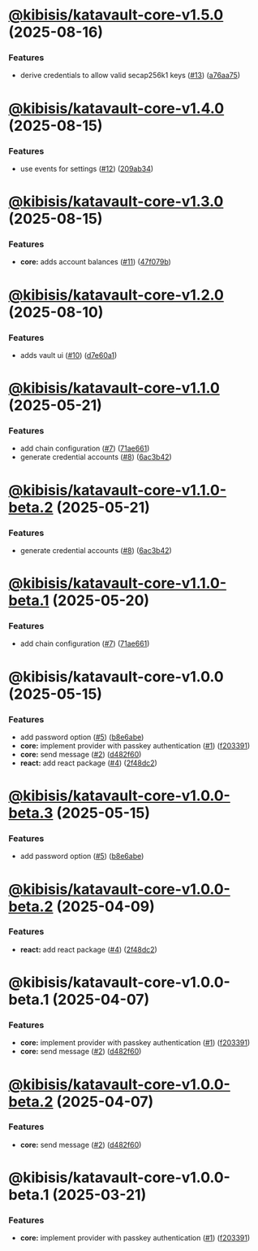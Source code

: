 # [@kibisis/katavault-core-v1.5.0](https://github.com/kibis-is/katavault/compare/@kibisis/katavault-core-v1.4.0...@kibisis/katavault-core-v1.5.0) (2025-08-16)


### Features

* derive credentials to allow valid secap256k1 keys ([#13](https://github.com/kibis-is/katavault/issues/13)) ([a76aa75](https://github.com/kibis-is/katavault/commit/a76aa75377a8c7980164682ef5e943b8df24a20f))

# [@kibisis/katavault-core-v1.4.0](https://github.com/kibis-is/katavault/compare/@kibisis/katavault-core-v1.3.0...@kibisis/katavault-core-v1.4.0) (2025-08-15)


### Features

* use events for settings ([#12](https://github.com/kibis-is/katavault/issues/12)) ([209ab34](https://github.com/kibis-is/katavault/commit/209ab34aab18c58b307534f6fecebaf2b79f657f))

# [@kibisis/katavault-core-v1.3.0](https://github.com/kibis-is/katavault/compare/@kibisis/katavault-core-v1.2.0...@kibisis/katavault-core-v1.3.0) (2025-08-15)


### Features

* **core:** adds account balances ([#11](https://github.com/kibis-is/katavault/issues/11)) ([47f079b](https://github.com/kibis-is/katavault/commit/47f079b71279f730034d9ddd53204cf7263ad1fc))

# [@kibisis/katavault-core-v1.2.0](https://github.com/kibis-is/katavault/compare/@kibisis/katavault-core-v1.1.0...@kibisis/katavault-core-v1.2.0) (2025-08-10)


### Features

* adds vault ui ([#10](https://github.com/kibis-is/katavault/issues/10)) ([d7e60a1](https://github.com/kibis-is/katavault/commit/d7e60a114f722cd5fb66938169972f6512fcedea))

# [@kibisis/katavault-core-v1.1.0](https://github.com/kibis-is/katavault/compare/@kibisis/katavault-core-v1.0.0...@kibisis/katavault-core-v1.1.0) (2025-05-21)


### Features

* add chain configuration ([#7](https://github.com/kibis-is/katavault/issues/7)) ([71ae661](https://github.com/kibis-is/katavault/commit/71ae661050d717af3a7ed2393427c5af36ec4c80))
* generate credential accounts ([#8](https://github.com/kibis-is/katavault/issues/8)) ([6ac3b42](https://github.com/kibis-is/katavault/commit/6ac3b421da2339be152da3b291b249b4faea70f6))

# [@kibisis/katavault-core-v1.1.0-beta.2](https://github.com/kibis-is/katavault/compare/@kibisis/katavault-core-v1.1.0-beta.1...@kibisis/katavault-core-v1.1.0-beta.2) (2025-05-21)


### Features

* generate credential accounts ([#8](https://github.com/kibis-is/katavault/issues/8)) ([6ac3b42](https://github.com/kibis-is/katavault/commit/6ac3b421da2339be152da3b291b249b4faea70f6))

# [@kibisis/katavault-core-v1.1.0-beta.1](https://github.com/kibis-is/katavault/compare/@kibisis/katavault-core-v1.0.0...@kibisis/katavault-core-v1.1.0-beta.1) (2025-05-20)


### Features

* add chain configuration ([#7](https://github.com/kibis-is/katavault/issues/7)) ([71ae661](https://github.com/kibis-is/katavault/commit/71ae661050d717af3a7ed2393427c5af36ec4c80))

# @kibisis/katavault-core-v1.0.0 (2025-05-15)


### Features

* add password option ([#5](https://github.com/kibis-is/katavault/issues/5)) ([b8e6abe](https://github.com/kibis-is/katavault/commit/b8e6abe4afb3517bebd910c3dd713420e158e299))
* **core:** implement provider with passkey authentication ([#1](https://github.com/kibis-is/katavault/issues/1)) ([f203391](https://github.com/kibis-is/katavault/commit/f203391637c64591b48994c6ebfc189324303040))
* **core:** send message ([#2](https://github.com/kibis-is/katavault/issues/2)) ([d482f60](https://github.com/kibis-is/katavault/commit/d482f60df949d14a3dac330ab912d6dcacf8223f))
* **react:** add react package ([#4](https://github.com/kibis-is/katavault/issues/4)) ([2f48dc2](https://github.com/kibis-is/katavault/commit/2f48dc2694de3b33cb9d77a9365420e223130530))

# [@kibisis/katavault-core-v1.0.0-beta.3](https://github.com/kibis-is/katavault/compare/@kibisis/katavault-core-v1.0.0-beta.2...@kibisis/katavault-core-v1.0.0-beta.3) (2025-05-15)


### Features

* add password option ([#5](https://github.com/kibis-is/katavault/issues/5)) ([b8e6abe](https://github.com/kibis-is/katavault/commit/b8e6abe4afb3517bebd910c3dd713420e158e299))

# [@kibisis/katavault-core-v1.0.0-beta.2](https://github.com/kibis-is/katavault/compare/@kibisis/katavault-core-v1.0.0-beta.1...@kibisis/katavault-core-v1.0.0-beta.2) (2025-04-09)


### Features

* **react:** add react package ([#4](https://github.com/kibis-is/katavault/issues/4)) ([2f48dc2](https://github.com/kibis-is/katavault/commit/2f48dc2694de3b33cb9d77a9365420e223130530))

# @kibisis/katavault-core-v1.0.0-beta.1 (2025-04-07)


### Features

* **core:** implement provider with passkey authentication ([#1](https://github.com/kibis-is/katavault/issues/1)) ([f203391](https://github.com/kibis-is/katavault/commit/f203391637c64591b48994c6ebfc189324303040))
* **core:** send message ([#2](https://github.com/kibis-is/katavault/issues/2)) ([d482f60](https://github.com/kibis-is/katavault/commit/d482f60df949d14a3dac330ab912d6dcacf8223f))

# [@kibisis/katavault-core-v1.0.0-beta.2](https://github.com/kibis-is/katavault/compare/@kibisis/katavault-core-v1.0.0-beta.1...@kibisis/katavault-core-v1.0.0-beta.2) (2025-04-07)


### Features

* **core:** send message ([#2](https://github.com/kibis-is/katavault/issues/2)) ([d482f60](https://github.com/kibis-is/katavault/commit/d482f60df949d14a3dac330ab912d6dcacf8223f))

# @kibisis/katavault-core-v1.0.0-beta.1 (2025-03-21)


### Features

* **core:** implement provider with passkey authentication ([#1](https://github.com/kibis-is/katavault/issues/1)) ([f203391](https://github.com/kibis-is/katavault/commit/f203391637c64591b48994c6ebfc189324303040))
